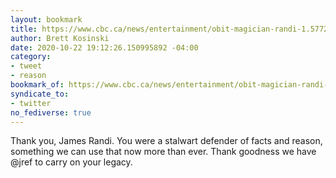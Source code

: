 ```yaml
---
layout: bookmark
title: https://www.cbc.ca/news/entertainment/obit-magician-randi-1.5772234
author: Brett Kosinski
date: 2020-10-22 19:12:26.150995892 -04:00
category:
- tweet
- reason
bookmark_of: https://www.cbc.ca/news/entertainment/obit-magician-randi-1.5772234
syndicate_to:
- twitter
no_fediverse: true
---
```

Thank you, James Randi.  You were a stalwart defender of facts and reason, something we can use that now more than ever.  Thank goodness we have @jref to carry on your legacy.